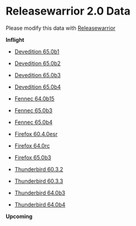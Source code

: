 

Releasewarrior 2.0 Data
=======================

Please modify this data with [Releasewarrior](https://github.com/mozilla-releng/releasewarrior-2.0)

**Inflight**

* [Devedition 65.0b1](/inflight/devedition/devedition-devedition-65.0b1.md)

* [Devedition 65.0b2](/inflight/devedition/devedition-devedition-65.0b2.md)

* [Devedition 65.0b3](/inflight/devedition/devedition-devedition-65.0b3.md)

* [Devedition 65.0b4](/inflight/devedition/devedition-devedition-65.0b4.md)

* [Fennec 64.0b15](/inflight/fennec/fennec-beta-64.0b15.md)

* [Fennec 65.0b3](/inflight/fennec/fennec-beta-65.0b3.md)

* [Fennec 65.0b4](/inflight/fennec/fennec-beta-65.0b4.md)

* [Firefox 60.4.0esr](/inflight/firefox/firefox-esr60-60.4.0esr.md)

* [Firefox 64.0rc](/inflight/firefox/firefox-release-rc-64.0rc.md)

* [Firefox 65.0b3](/inflight/firefox/firefox-beta-65.0b3.md)

* [Thunderbird 60.3.2](/inflight/thunderbird/thunderbird-release-60.3.2.md)

* [Thunderbird 60.3.3](/inflight/thunderbird/thunderbird-release-60.3.3.md)

* [Thunderbird 64.0b3](/inflight/thunderbird/thunderbird-beta-64.0b3.md)

* [Thunderbird 64.0b4](/inflight/thunderbird/thunderbird-beta-64.0b4.md)

**Upcoming**

